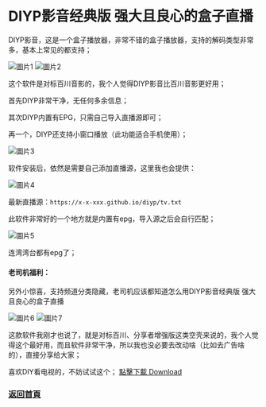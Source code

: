 # DIYP影音经典版 强大且良心的盒子直播

DIYP影音，这是一个盒子播放器，非常不错的盒子播放器，支持的解码类型非常多，基本上常见的都支持；

![圖片1](../pic/1.jpg)
![圖片2](/pic/2.jpg)

这个软件是对标百川音影的，我个人觉得DIYP影音比百川音影更好用；


首先DIYP非常干净，无任何多余信息；

其次DIYP内置有EPG，只需自己导入直播源即可；

再一个，DIYP还支持小窗口播放（此功能适合手机使用）；

![圖片3](/pic/3.jpg)


软件安装后，依然是需要自己添加直播源，这里我也会提供：



![圖片4](/pic/200509/1-200509101019-50.jpg)




最新直播源：``` https://x-x-xxx.github.io/diyp/tv.txt ```

此软件非常好的一个地方就是内置有epg，导入源之后会自行匹配；

![圖片5](/pic/4.jpg)


连湾湾台都有epg了；



#### 老司机福利：
另外小惊喜，支持频道分类隐藏，老司机应该都知道怎么用DIYP影音经典版 强大且良心的盒子直播 

![圖片6](/pic/5.jpg)
![圖片7](/pic/6.jpg)

这款软件我刚才也说了，就是对标百川、分享者增强版这类空壳来说的，我个人觉得这个最好用，而且软件非常干净，所以我也没必要去改动啥（比如去广告啥的），直接分享给大家；

                                        

喜欢DIY看电视的，不妨试试这个； [點擊下載 Download](http://x-x-xxx.github.io/diyp/DIYP%E5%BD%B1%E9%9F%B3%E7%BB%8F%E5%85%B8%E7%89%88.apk)



### [返回首頁](https://x-x-xxx.github.io/diyp/)
